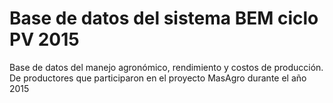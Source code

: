 # Base de datos del sistema BEM ciclo PV 2015

Base de datos del manejo agronómico, rendimiento y costos de producción. De productores que participaron en el proyecto MasAgro durante el año 2015 
